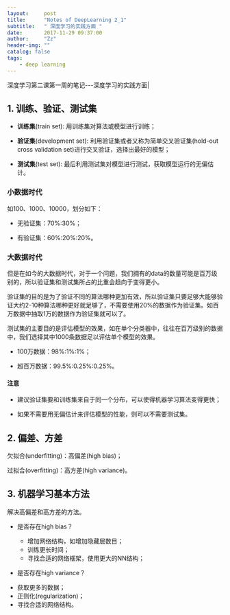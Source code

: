 ```yaml
---
layout:     post
title:      "Notes of DeepLearning 2_1"
subtitle:   " 深度学习的实践方面 "
date:       2017-11-29 09:37:00
author:     "Zz"
header-img: ""
catalog: false
tags:
    - deep learning
---
```


深度学习第二课第一周的笔记---深度学习的实践方面|

## 1. 训练、验证、测试集

* **训练集**(train set): 用训练集对算法或模型进行训练；

*  **验证集**(development set): 利用验证集或者又称为简单交叉验证集(hold-out cross validation set)进行交叉验证，选择出最好的模型；

* **测试集**(test set): 最后利用测试集对模型进行测试，获取模型运行的无偏估计。

### 小数据时代

如100、1000、10000，划分如下：

* 无验证集：70%:30%；

* 有验证集：60%:20%:20%。

### 大数据时代

但是在如今的大数据时代，对于一个问题，我们拥有的data的数量可能是百万级别的，所以验证集和测试集所占的比重会趋向于变得更小。

验证集的目的是为了验证不同的算法哪种更加有效，所以验证集只要足够大能够验证大约2-10种算法哪种更好就足够了，不需要使用20%的数据作为验证集。如百万数据中抽取1万的数据作为验证集就可以了。

测试集的主要目的是评估模型的效果，如在单个分类器中，往往在百万级别的数据中，我们选择其中1000条数据足以评估单个模型的效果。

* 100万数据：98%:1%:1%；

* 超百万数据：99.5%:0.25%:0.25%。

#### 注意

* 建议验证集要和训练集来自于同一个分布，可以使得机器学习算法变得更快；

* 如果不需要用无偏估计来评估模型的性能，则可以不需要测试集。

## 2. 偏差、方差

欠拟合(underfitting)：高偏差(high bias)；

过拟合(overfitting)：高方差(high variance)。

## 3. 机器学习基本方法

解决高偏差和高方差的方法。

* 是否存在high bias？
  + 增加网络结构，如增加隐藏层数目；
  + 训练更长时间；
  + 寻找合适的网络框架，使用更大的NN结构；
 

* 是否存在high variance？
 + 获取更多的数据；
 + 正则化(regularization)；
 + 寻找合适的网络结构。
  
  
  
